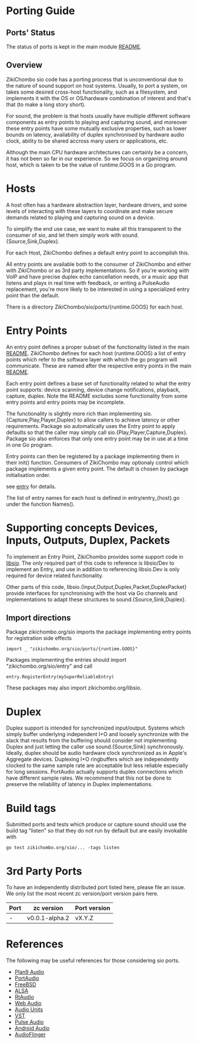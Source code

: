 # Porting Guide

## Ports' Status
The status of ports is kept in the main module [README](README.md).

## Overview
ZikiChombo sio code has a porting process that is unconventional due to the
nature of sound support on host systems.  Usually, to port a system, on takes some
desired cross-host functionality, such as a filesystem, and implements it with
the OS or OS/hardware combination of interest and that's that (to make a long
story short).

For sound, the problem is that hosts usually have multiple different software
components as entry points to playing and capturing sound, and moreover these
entry points have some mutually exclusive properties, such as lower bounds on
latency, availability of duplex synchronised by hardware audio clock, ability
to be shared accross many users or applications, etc.

Although the main CPU hardware architectures can certainly be a concern, it has
not been so far in our experience.  So we focus on organizing around host,
which is taken to be the value of runtime.GOOS in a Go program.

# Hosts
A host often has a hardware abstraction layer, hardware drivers, and some
levels of interacting with these layers to coordinate and make secure demands
related to playing and capturing sound on a device.

To simplify the end use case, we want to make all this transparent to the
consumer of sio, and let them simply work with sound.{Source,Sink,Duplex}.

For each Host, ZikiChombo defines a default entry point to accomplish this.

All entry points are available both to the consumer of ZikiChombo and either
with ZikiChombo or as 3rd party implementations.  So if you're working with
VoIP and have precise duplex echo cancellation needs, or a music app that
listens and plays in real time with feedback, or writing a PulseAudio
replacement, you're more likely to be interested in using a specialized entry
point than the default.

There is a directory ZikiChombo/sio/ports/{runtime.GOOS} for each host. 

# Entry Points
An entry point defines a proper subset of the functionality listed in the main
[README](README.md).  ZikiChombo defines for each host (runtime.GOOS) a list of
entry points which refer to the software layer with which the go program will
communicate.  These are named after the respective entry points in the main
[README](README.md).

Each entry point defines a base set of functionality related to what the entry
point supports:  device scanning, device change notifications, playback,
capture, duplex.  Note the README excludes some functionality from some
entry points and entry points may be incomplete.  

The functionality is slightly more rich than implementing
sio.{Capture,Play,Player,Duplex} to allow callers to achieve latency or other
requirements.  Package sio automatically uses the Entry point to apply defaults
so that the caller may simply call sio.{Play,Player,Capture,Duplex}.  Package
sio also enforces that only one entry point may be in use at a time in one Go
program.

Entry points can then be registered by a package implementing them in
their init() function.  Consumers of ZikiChombo may optionaly control which 
package implements a given entry point. The default is chosen by 
package initialisation order.

see [entry](http://godoc.org/zikichombo.org/sio/entry) for details.

The list of entry names for each host is defined in entry/entry_{host}.go
under the function Names().


# Supporting concepts Devices, Inputs, Outputs, Duplex, Packets
To implement an Entry Point, ZikiChombo provides some support code in
[libsio](http://godoc.org/zikichombo.org/sio/libsio).  The only required part
of this code to reference is libsio/Dev to implement an Entry, and use in
addition to referencing libsio.Dev is only required for device related functionality.

Other parts of this code, libsio.{Input,Output,Duplex,Packet,DuplexPacket}
provide interfaces for synchronising with the host via Go channels and
implementations to adapt these structures to sound.{Source,Sink,Duplex}.

## Import directions
Package zikichombo.org/sio imports the package implementing entry points 
for registration side effects

```
import _ "zikichombo.org/sio/ports/{runtime.GOOS}"
```

Packages implementing the entries should import "zikichombo.org/sio/entry" and
call 
```
entry.RegisterEntry(mySuperReliableEntry)
```

These packages may also import zikichombo.org/libsio.



# Duplex

Duplex support is intended for synchronized input/output.  Systems which simply
buffer underlying independent I+O and loosely synchronize with the slack that
results from the buffering should consider not implementing Duplex and just
letting the caller use sound.{Source,Sink} synchronously.  Ideally, duplex
should be audio hardware clock synchronized as in Apple's Aggregate devices.
Duplexing I+O ringbuffers which are independently clocked to the same sample
rate are acceptable but less reliable especially for long sessions.  PortAudio
actually supports duplex connections which have different sample rates.  We
recommend that this not be done to preserve the reliability of latency in
Duplex implementations.

# Build tags

Submitted ports and tests which produce or capture sound should use the build
tag "listen" so that they do not run by default but are easily invokable with 

```
go test zikichombo.org/sio/... -tags listen
```


# 3rd Party Ports
To have an independently distributed port listed here, please file an issue.
We only list the most recent zc version/port version pairs here.

| Port | zc version | Port version |
-------|------------|--------------|
|  -   |  v0.0.1-alpha.2 | vX.Y.Z  |


# References
The following may be useful references for those considering sio ports.
* [Plan9 Audio](http://man.cat-v.org/plan_9/3/audio)
* [PortAudio](http://portaudio.com)
* [FreeBSD](https://www.freebsd.org/doc/handbook/sound-setup.html)
* [ALSA](https://www.alsa-project.org/main/index.php/Main_Page)
* [RtAudio](http://www.music.mcgill.ca/~gary/rtaudio/)
* [Web Audio](https://www.w3.org/TR/webaudio/)
* [Audio Units](https://developer.apple.com/documentation/audiounit?language=objc)
* [VST](https://www.steinberg.net/en/company/technologies/vst3.html)
* [Pulse Audio](https://en.wikipedia.org/wiki/PulseAudio)
* [Android Audio](https://source.android.com/devices/audio/terminology)
* [AudioFlinger](https://android.googlesource.com/platform/frameworks/av/+/109347d421413303eb1678dd9e2aa9d40acf89d2/services/audioflinger/AudioFlinger.cpp)

